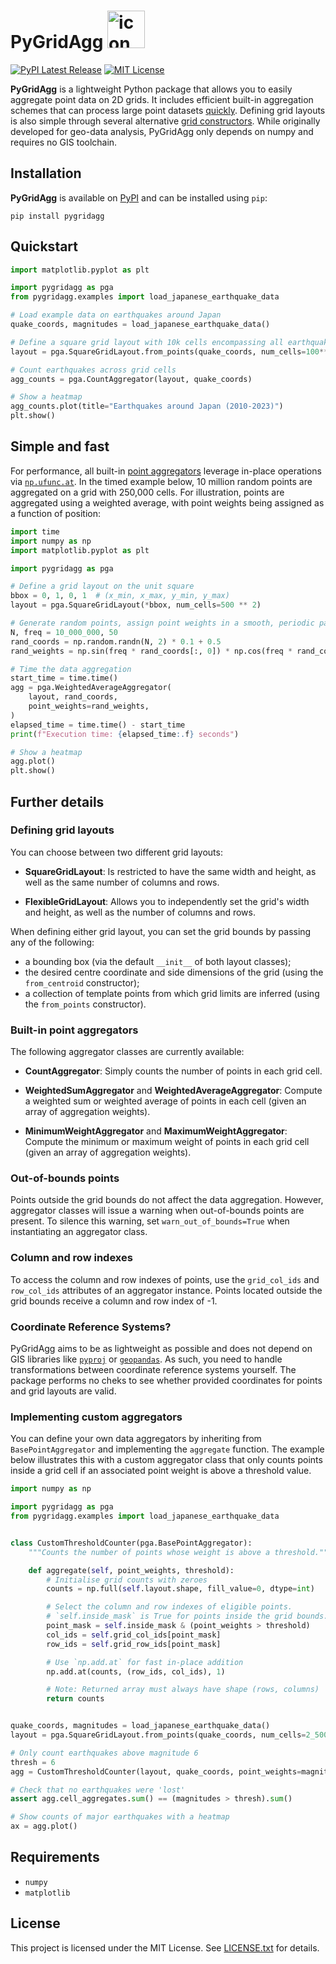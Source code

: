 # PyGridAgg <img src="pygridagg/assets/icon.png" alt="icon" width="60" height="60"/>

[![PyPI Latest Release](https://img.shields.io/pypi/v/PyGridAgg.svg)](https://pypi.org/project/PyGridAgg/)
[![MIT License](https://img.shields.io/badge/license-MIT-green.svg)](https://github.com/lungoruscello/PyGridAgg/blob/master/LICENSE.txt)


**PyGridAgg** is a lightweight Python package that allows you to easily aggregate point data on 2D grids.
It includes efficient built-in aggregation schemes that can process large point datasets 
[quickly](#simple-and-fast). Defining grid layouts is also simple through several alternative 
[grid constructors](#defining-grid-layouts). While originally developed for geo-data analysis, 
PyGridAgg only depends on numpy and requires no GIS toolchain.

## Installation

**PyGridAgg** is available on [PyPI](https://pypi.org/project/PyGridAgg/) and can be
installed using `pip`:

`pip install pygridagg`

## Quickstart

```python
import matplotlib.pyplot as plt

import pygridagg as pga
from pygridagg.examples import load_japanese_earthquake_data

# Load example data on earthquakes around Japan
quake_coords, magnitudes = load_japanese_earthquake_data()

# Define a square grid layout with 10k cells encompassing all earthquake locations
layout = pga.SquareGridLayout.from_points(quake_coords, num_cells=100**2)

# Count earthquakes across grid cells
agg_counts = pga.CountAggregator(layout, quake_coords)

# Show a heatmap
agg_counts.plot(title="Earthquakes around Japan (2010-2023)")
plt.show()
```

## Simple and fast


For performance, all built-in [point aggregators](#built-in-point-aggregators) leverage in-place operations via [
`np.ufunc.at`](https://numpy.org/doc/stable/reference/generated/numpy.ufunc.at.html). In the timed example below, 
10 million random points are aggregated on a grid with 250,000 cells. For illustration, points are aggregated 
using a weighted average, with point weights being assigned as a function of position:

```python
import time
import numpy as np
import matplotlib.pyplot as plt

import pygridagg as pga

# Define a grid layout on the unit square
bbox = 0, 1, 0, 1  # (x_min, x_max, y_min, y_max)
layout = pga.SquareGridLayout(*bbox, num_cells=500 ** 2)

# Generate random points, assign point weights in a smooth, periodic pattern 
N, freq = 10_000_000, 50
rand_coords = np.random.randn(N, 2) * 0.1 + 0.5
rand_weights = np.sin(freq * rand_coords[:, 0]) * np.cos(freq * rand_coords[:, 1])

# Time the data aggregation
start_time = time.time()
agg = pga.WeightedAverageAggregator(
    layout, rand_coords,
    point_weights=rand_weights,
)
elapsed_time = time.time() - start_time
print(f"Execution time: {elapsed_time:.f} seconds")

# Show a heatmap
agg.plot()
plt.show()
```

## Further details

### Defining grid layouts

You can choose between two different grid layouts:

* **SquareGridLayout**: Is restricted to have the same width and height, as well as the same number of columns and rows.

* **FlexibleGridLayout**: Allows you to independently set the grid's width and height, as well as the number of columns and rows.

When defining either grid layout, you can set the grid bounds by passing any of the following:

* a bounding box (via the default `__init__` of both layout classes);
* the desired centre coordinate and side dimensions of the grid (using the `from_centroid` constructor);
* a collection of template points from which grid limits are inferred (using the `from_points` constructor).

### Built-in point aggregators

The following aggregator classes are currently available:

* **CountAggregator**: Simply counts the number of points in each grid cell.

* **WeightedSumAggregator** and **WeightedAverageAggregator**:
  Compute a weighted sum or weighted average of points in each cell (given an array of aggregation weights).

* **MinimumWeightAggregator** and **MaximumWeightAggregator**:
  Compute the minimum or maximum weight of points in each grid cell (given an array of aggregation weights).


### Out-of-bounds points

Points outside the grid bounds do not affect the data aggregation. However, aggregator
classes will issue a warning when out-of-bounds points are present. To silence this warning,
set `warn_out_of_bounds=True` when instantiating an aggregator class.

### Column and row indexes

To access the column and row indexes of points, use the `grid_col_ids` and `row_col_ids` attributes
of an aggregator instance. Points located outside the grid bounds receive a column and row index of -1.

### Coordinate Reference Systems?

PyGridAgg aims to be as lightweight as possible and does not depend on GIS libraries like [
`pyproj`](https://pyproj4.github.io/pyproj/stable/)
or [`geopandas`](https://geopandas.org/en/stable/). As such, you need to handle transformations between coordinate
reference systems yourself. The package performs no cheks to see whether provided coordinates for points and grid layouts are valid.

### Implementing custom aggregators

You can define your own data aggregators by inheriting from `BasePointAggregator` and implementing the `aggregate` function.
The example below illustrates this with a custom aggregator class that only counts points inside a grid cell if an associated 
point weight is above a threshold value.

```python
import numpy as np

import pygridagg as pga
from pygridagg.examples import load_japanese_earthquake_data


class CustomThresholdCounter(pga.BasePointAggregator):
    """Counts the number of points whose weight is above a threshold."""

    def aggregate(self, point_weights, threshold):
        # Initialise grid counts with zeroes
        counts = np.full(self.layout.shape, fill_value=0, dtype=int)

        # Select the column and row indexes of eligible points.
        # `self.inside_mask` is True for points inside the grid bounds.
        point_mask = self.inside_mask & (point_weights > threshold)
        col_ids = self.grid_col_ids[point_mask]
        row_ids = self.grid_row_ids[point_mask]

        # Use `np.add.at` for fast in-place addition
        np.add.at(counts, (row_ids, col_ids), 1)

        # Note: Returned array must always have shape (rows, columns)
        return counts


quake_coords, magnitudes = load_japanese_earthquake_data()
layout = pga.SquareGridLayout.from_points(quake_coords, num_cells=2_500)

# Only count earthquakes above magnitude 6
thresh = 6
agg = CustomThresholdCounter(layout, quake_coords, point_weights=magnitudes, threshold=thresh)

# Check that no earthquakes were 'lost'
assert agg.cell_aggregates.sum() == (magnitudes > thresh).sum()

# Show counts of major earthquakes with a heatmap
ax = agg.plot()
```

## Requirements

* `numpy`
* `matplotlib`

## License

This project is licensed under the MIT License. See [LICENSE.txt](https://github.com/lungoruscello/PyGridAgg/blob/master/LICENSE.txt) for details.
